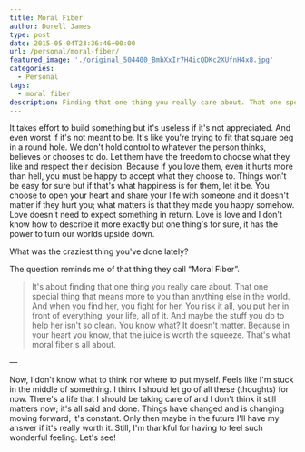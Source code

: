 ```yaml
---
title: Moral Fiber
author: Dorell James
type: post
date: 2015-05-04T23:36:46+00:00
url: /personal/moral-fiber/
featured_image: './original_504400_BmbXxIr7H4icQDKc2XUfnH4x8.jpg'
categories:
  - Personal
tags:
  - moral fiber
description: Finding that one thing you really care about. That one special thing that means more to you than anything else in the world
---
```


It takes effort to build something but it's useless if it's not appreciated. And even worst if it's not meant to be. It's like you're trying to fit that square peg in a round hole. We don't hold control to whatever the person thinks, believes or chooses to do. Let them have the freedom to choose what they like and respect their decision. Because if you love them, even it hurts more than hell, you must be happy to accept what they choose to. Things won't be easy for sure but if that's what happiness is for them, let it be. You choose to open your heart and share your life with someone and it doesn't matter if they hurt you; what matters is that they made you happy somehow. Love doesn't need to expect something in return. Love is love and I don't know how to describe it more exactly but one thing's for sure, it has the power to turn our worlds upside down.

What was the craziest thing you've done lately?

The question reminds me of that thing they call &#8220;Moral Fiber&#8221;.

> It's about finding that one thing you really care about. That one special thing that means more to you than anything else in the world. And when you find her, you fight for her. You risk it all, you put her in front of everything, your life, all of it. And maybe the stuff you do to help her isn't so clean. You know what? It doesn't matter. Because in your heart you know, that the juice is worth the squeeze. That's what moral fiber's all about.

&#8212;

Now, I don't know what to think nor where to put myself. Feels like I'm stuck in the middle of something. I think I should let go of all these (thoughts) for now. There's a life that I should be taking care of and I don't think it still matters now; it's all said and done. Things have changed and is changing moving forward, it's constant. Only then maybe in the future I'll have my answer if it's really worth it. Still, I'm thankful for having to feel such wonderful feeling. Let's see! <span class="wp-font-emots-emo-happy"></span>
